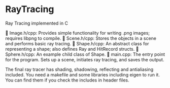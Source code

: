# RayTracing
Ray Tracing implemented in C

 Image.h/cpp: Provides simple functionality for writing .png images; requires libpng to
compile.
 Scene.h/cpp: Stores the objects in a scene and performs basic ray tracing.
 Shape.h/cpp: An abstract class for representing a shape; also defines Ray and HitRecord
structs.
 Sphere.h/cpp: An example child class of Shape.
 main.cpp: The entry point for the program. Sets up a scene, initiates ray tracing, and saves
the output.

The final ray tracer has shading, shadowing, reflecting and antialiasing included. You need a makefile and some libraries including eigen to run it. You can find them if you check the includes in header files.
